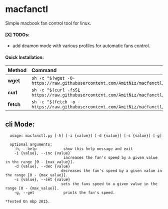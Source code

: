# macfanctl
Simple macbook fan control tool for linux.


#### [X] TODOs:
* add deamon mode with various profiles for automatic fans control.

#### Quick Installation:
| Method    | Command                                                                                           |
|:----------|:--------------------------------------------------------------------------------------------------|
| **wget**  | `sh -c "$(wget -O- https://raw.githubusercontent.com/AmitNiz/macfanctl/main/install.sh)"`   |
| **curl**  | `sh -c "$(curl -fsSL https://raw.githubusercontent.com/AmitNiz/macfanctl/main/install.sh)"` |
| **fetch** | `sh -c "$(fetch -o - https://raw.githubusercontent.com/AmitNiz/macfanctl/main/install.sh)"` |




## cli Mode:

      usage: macfanctl.py [-h] [-i {value}] [-d {value}] [-s {value}] [-g]

      optional arguments:
        -h, --help            show this help message and exit
        -i {value}, --inc {value}
                              increases the fan's speed by a given value in the range [0 - {max_value}].
        -d {value}, --dec {value}
                             decreases the fan's speed by a given value in the range [0 - {max_value}].
        -s {value}, --set {value}
                             sets the fans speed to a given value in the range [0 - {max_value}].
        -g, --get             prints the fan's speed.
        


`*Tested On mbp 2015.`
